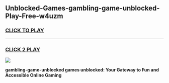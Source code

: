 
## Unblocked-Games-gambling-game-unblocked-Play-Free-w4uzm
<h3>
<a href="https://premium76.site?title=gambling-game-unblocked&ref=18A1">CLICK TO PLAY</a></h3>
<hr>

<h3>
<a href="https://premium76.site?title=gambling-game-unblocked&ref=18A1">CLICK 2 PLAY</a>
  
</h3>

<a href="https://premium76.site?title=gambling-game-unblocked&ref=18A1"><img src="https://clearcache.store/games.png"></a>


**gambling-game-unblocked games unblocked: Your Gateway to Fun and Accessible Online Gaming**
